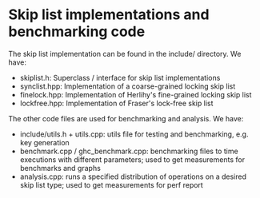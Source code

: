# Skip list implementations and benchmarking code

The skip list implementation can be found in the include/ directory. We have:
* skiplist.h: Superclass / interface for skip list implementations
* synclist.hpp: Implementation of a coarse-grained locking skip list
* finelock.hpp: Implementation of Herlihy's fine-grained locking skip list
* lockfree.hpp: Implementation of Fraser's lock-free skip list

The other code files are used for benchmarking and analysis. We have:
* include/utils.h + utils.cpp: utils file for testing and benchmarking, e.g. key generation
* benchmark.cpp / ghc_benchmark.cpp: benchmarking files to time executions with different parameters; used to get measurements for benchmarks and graphs
* analysis.cpp: runs a specified distribution of operations on a desired skip list type; used to get measurements for perf report
